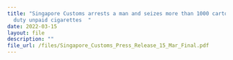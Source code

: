 ```yaml
---
title: "Singapore Customs arrests a man and seizes more than 1000 cartons of
  duty unpaid cigarettes  "
date: 2022-03-15
layout: file
description: ""
file_url: /files/Singapore_Customs_Press_Release_15_Mar_Final.pdf
---
```

